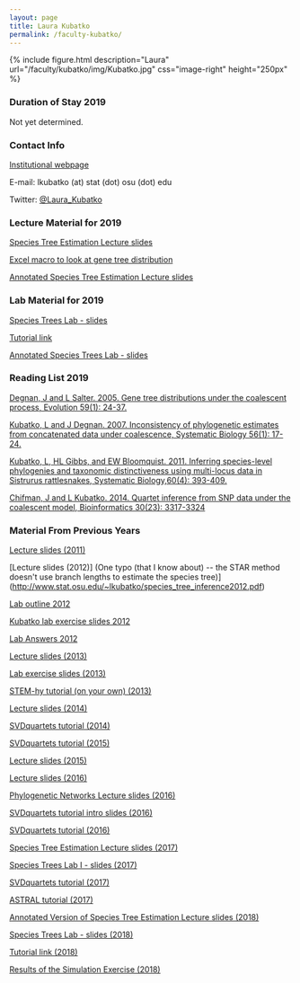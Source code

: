 ```yaml
---
layout: page
title: Laura Kubatko
permalink: /faculty-kubatko/
---
```

{% include figure.html description="Laura" url="/faculty/kubatko/img/Kubatko.jpg" css="image-right" height="250px" %}

### Duration of Stay 2019

Not yet determined.

### Contact Info

[Institutional webpage](http://www.stat.osu.edu/~lkubatko)

E-mail: lkubatko (at) stat (dot) osu (dot) edu

Twitter: [@Laura_Kubatko](https://twitter.com/Laura_Kubatko)

### Lecture Material for 2019

[Species Tree Estimation Lecture slides](http://www.stat.osu.edu/~lkubatko/SpeciesTreeEstimation2019.pdf)

[Excel macro to look at gene tree distribution](http://www.stat.osu.edu/~lkubatko/distribution.xls)

[Annotated Species Tree Estimation Lecture slides](http://www.stat.osu.edu/~lkubatko/SpeciesTreeEstimation2019_Annotated.pdf)

### Lab Material for 2019

[Species Trees Lab - slides](http://www.stat.osu.edu/~lkubatko/SpeciesTreesLab1_2019.pdf)

[Tutorial link](http://phylosolutions.com/tutorials/wh2019-svdq-astral/species-trees-tutorial.html)

[Annotated Species Trees Lab - slides](http://www.stat.osu.edu/~lkubatko/SpeciesTreesLab1_2019_Annotated.pdf)

### Reading List 2019

[Degnan, J and L Salter. 2005. Gene tree distributions under the coalescent process, Evolution 59(1): 24-37.](http://www.stat.osu.edu/~lkubatko/degnan_salter2005.pdf)

[Kubatko, L and J Degnan. 2007. Inconsistency of phylogenetic estimates from concatenated data under coalescence, Systematic Biology 56(1): 17-24.](http://www.stat.osu.edu/~lkubatko/kubatko_degnan2007.pdf)

[Kubatko, L, HL Gibbs, and EW Bloomquist. 2011. Inferring species-level phylogenies and taxonomic distinctiveness using multi-locus data in Sistrurus rattlesnakes, Systematic Biology,60(4): 393-409.](http://www.stat.osu.edu/~lkubatko/Kubatkoetal2011.pdf)

[Chifman, J and L Kubatko. 2014. Quartet inference from SNP data under the coalescent model, Bioinformatics  30(23): 3317-3324](http://www.stat.osu.edu/~lkubatko/Chifman_Kubatko2014.pdf)

### Material From Previous Years

[Lecture slides (2011)](http://www.stat.osu.edu/~lkubatko/talk_part1.pdf)

[Lecture slides (2012)] (One typo (that I know about) -- the STAR method doesn't use branch lengths to estimate the species tree)](http://www.stat.osu.edu/~lkubatko/species_tree_inference2012.pdf)

[Lab outline 2012](http://www.stat.osu.edu/~lkubatko/Species_tree_lab_July_31.pdf)

[Kubatko lab exercise slides 2012](http://www.stat.osu.edu/~lkubatko/lab_exercise2012.pdf)

[Lab Answers 2012](http://www.stat.osu.edu/~lkubatko/uga2012.html)

[Lecture slides (2013)](http://www.stat.osu.edu/~lkubatko/species_tree_inference2013.pdf)

[Lab exercise slides (2013)](http://www.stat.osu.edu/~lkubatko/lab_exercise2013.pdf)

[STEM-hy tutorial (on your own) (2013)](http://www.stat.osu.edu/~lkubatko/stem-hy_tutorial.pdf)

[Lecture slides (2014)](http://www.stat.osu.edu/~lkubatko/SpeciesTreeEstimation2014.pdf)

[SVDquartets tutorial (2014)](http://www.stat.osu.edu/~lkubatko/software/SVDquartets/SVDquartets_tutorial2014.pdf)

[SVDquartets tutorial (2015)](http://www.stat.osu.edu/~lkubatko/SVDquartets_tutorial2016.html)

[Lecture slides (2015)](http://www.stat.osu.edu/~lkubatko/SpeciesTreeEstimation2015.pdf)

[Lecture slides (2016)](http://www.stat.osu.edu/~lkubatko/SpeciesTreeEstimation2016.pdf)

[Phylogenetic Networks Lecture slides (2016)](http://www.stat.osu.edu/~lkubatko/PhylogeneticNetworks2016.pdf)

[SVDquartets tutorial intro slides (2016)](http://www.stat.osu.edu/~lkubatko/SVDquartets_tutorial2016.pdf) 

[SVDquartets tutorial (2016)](http://www.stat.osu.edu/~lkubatko/SVDquartets_tutorial2016.html)

[Species Tree Estimation Lecture slides (2017)](http://www.stat.osu.edu/~lkubatko/SpeciesTreeEstimation2017.pdf)

[Species Trees Lab I - slides (2017)](http://www.stat.osu.edu/~lkubatko/SpeciesTreesLab1_2017.pdf) 

[SVDquartets tutorial (2017)](http://www.stat.osu.edu/~lkubatko/SVDQuartets_tutorial2017.html) 

[ASTRAL tutorial (2017)](http://www.stat.osu.edu/~lkubatko/ASTRAL_tutorial2017.html)

[Annotated Version of Species Tree Estimation Lecture slides (2018)](http://www.stat.osu.edu/~lkubatko/SpeciesTreeEstimation2018_Annotated.pdf)

[Species Trees Lab - slides (2018)](http://www.stat.osu.edu/~lkubatko/SpeciesTreesLab1_2018.pdf) 

[Tutorial link (2018)](http://phylosolutions.com/tutorials/wh2018-svdq-astral/species-trees-tutorial.html) 

[Results of the Simulation Exercise (2018)](https://molevol.mbl.edu/images/2/25/SimSummary.pdf)
